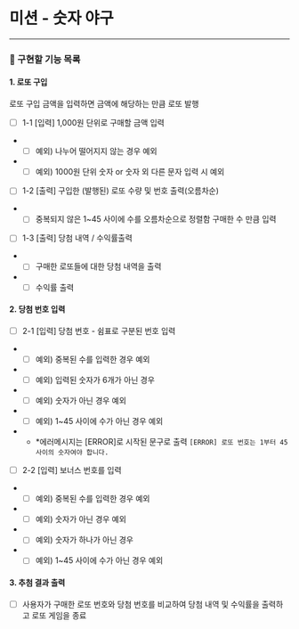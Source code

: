 # 미션 - 숫자 야구

---

### 🚀 구현할 기능 목록

#### 1. 로또 구입

로또 구입 금액을 입력하면 금액에 해당하는 만큼 로또 발행

- [ ] 1-1 [입력] 1,000원 단위로 구매할 금액 입력

- - [ ] 예외) 나누어 떨어지지 않는 경우 예외
- - [ ] 예외) 1000원 단위 숫자 or 숫자 외 다른 문자 입력 시 예외

- [ ] 1-2 [출력] 구입한 (발행된) 로또 수량 및 번호 출력(오름차순)

- - [ ] 중복되지 않은 1~45 사이에 수를 오름차순으로 정렬함 구매한 수 만큼 입력

- [ ] 1-3 [출력] 당첨 내역 / 수익률출력

- - [ ] 구매한 로또들에 대한 당첨 내역을 출력
- - [ ] 수익률 출력

#### 2. 당첨 번호 입력

- [ ] 2-1 [입력] 당첨 번호 - 쉼표로 구분된 번호 입력

- - [ ] 예외) 중복된 수를 입력한 경우 예외
- - [ ] 예외) 입력된 숫자가 6개가 아닌 경우
- - [ ] 예외) 숫자가 아닌 경우 예외
- - [ ] 예외) 1~45 사이에 수가 아닌 경우 예외
- - \*에러메시지는 [ERROR]로 시작된 문구로 출력
    `[ERROR] 로또 번호는 1부터 45 사이의 숫자여야 합니다.`

- [ ] 2-2 [입력] 보너스 번호를 입력

- - [ ] 예외) 중복된 수를 입력한 경우 예외
- - [ ] 예외) 숫자가 아닌 경우 예외
- - [ ] 예외) 숫자가 하나가 아닌 경우
- - [ ] 예외) 1~45 사이에 수가 아닌 경우 예외

#### 3. 추첨 결과 출력

- [ ] 사용자가 구매한 로또 번호와 당첨 번호를 비교하여 당첨 내역 및 수익률을 출력하고 로또 게임을 종료
